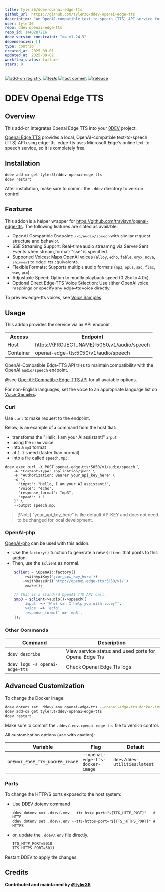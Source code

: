 ```yaml
---
title: tyler36/ddev-openai-edge-tts
github_url: https://github.com/tyler36/ddev-openai-edge-tts
description: "An OpenAI-compatible text-to-speech (TTS) API service for DDEV"
user: tyler36
repo: ddev-openai-edge-tts
repo_id: 1048287216
ddev_version_constraint: ">= v1.24.3"
dependencies: []
type: contrib
created_at: 2025-09-01
updated_at: 2025-09-02
workflow_status: failure
stars: 0
---
```


[![add-on registry](https://img.shields.io/badge/DDEV-Add--on_Registry-blue)](https://addons.ddev.com)
[![tests](https://github.com/tyler36/ddev-openai-edge-tts/actions/workflows/tests.yml/badge.svg?branch=main)](https://github.com/tyler36/ddev-openai-edge-tts/actions/workflows/tests.yml?query=branch%3Amain)
[![last commit](https://img.shields.io/github/last-commit/tyler36/ddev-openai-edge-tts)](https://github.com/tyler36/ddev-openai-edge-tts/commits)
[![release](https://img.shields.io/github/v/release/tyler36/ddev-openai-edge-tts)](https://github.com/tyler36/ddev-openai-edge-tts/releases/latest)

# DDEV Openai Edge TTS

## Overview

This add-on integrates Openai Edge TTS into your [DDEV](https://ddev.com/) project.

[Openai Edge TTS](https://github.com/travisvn/openai-edge-tts) provides a local, OpenAI-compatible text-to-speech (TTS) API using edge-tts.
edge-tts uses Microsoft Edge's online text-to-speech service, so it is completely free.

## Installation

```bash
ddev add-on get tyler36/ddev-openai-edge-tts
ddev restart
```

After installation, make sure to commit the `.ddev` directory to version control.

## Features

This addon is a helper wrapper for <https://github.com/travisvn/openai-edge-tts>.
The following features are stated as available:

- OpenAI-Compatible Endpoint: `/v1/audio/speech` with similar request structure and behavior.
- SSE Streaming Support: Real-time audio streaming via Server-Sent Events when stream_format: "sse" is specified.
- Supported Voices: Maps OpenAI voices (`alloy`, `echo`, `fable`, `onyx`, `nova`, `shimmer`) to edge-tts equivalents.
- Flexible Formats: Supports multiple audio formats (`mp3`, `opus`, `aac`, `flac`, `wav`, `pcm`).
- Adjustable Speed: Option to modify playback speed (0.25x to 4.0x).
- Optional Direct Edge-TTS Voice Selection: Use either OpenAI voice mappings or specify any edge-tts voice directly.

To preview edge-tts voices, see [Voice Samples](https://tts.travisvn.com/).

## Usage

This addon provides the service via an API endpoint.

| Access    | Endpoint                                    |
| --------- | ------------------------------------------- |
| Host      | https://{PROJECT_NAME}:5050/v1/audio/speech |
| Container | openai-edge-tts:5050/v1/audio/speech        |

OpenAI-Compatible Edge-TTS API tries to maintain compatibility with the OpenAI `audio/speech` endpoint.

@see [OpenAI-Compatible Edge-TTS API](https://github.com/travisvn/openai-edge-tts) for all available options.

For non-English languages, set the voice to an appropriate language list on [Voice Samples](https://tts.travisvn.com/).

### Curl

Use `curl` to make request to the endpoint.

Below, is an example of a command from the host that:

- transforms the "Hello, I am your AI assistant!" `input`
- using the `echo` voice
- into a `mp3` format
- at `1.1` speed (faster than normal)
- into a file called `speech.mp3`.

```shell
ddev exec curl -X POST openai-edge-tts:5050/v1/audio/speech \
    -H "Content-Type: application/json" \
    -H "Authorization: Bearer your_api_key_here" \
    -d '{
      "input": "Hello, I am your AI assistant!",
      "voice": "echo",
      "response_format": "mp3",
      "speed": 1.1
    }' \
    --output speech.mp3
```

> [!Note] "your_api_key_here" is the default API KEY and does not need to be changed for local development.

### OpenAI-php

[OpenAI-php](https://github.com/openai-php/client) can be used with this addon.

- Use the `factory()` function to generate a new `$client` that points to this addon.
- Then, use the `$client` as normal.

```php
    $client = \OpenAI::factory()
        ->withApiKey('your_api_key_here'))
        ->withBaseUri('http://openai-edge-tts:5050/v1/')
        ->make();

    // This is a standard OpenAI TTS API call.
    $mp3 = $client->audio()->speech([
        'input' => "What can I help you with today?",
        'voice' => 'echo',
        'response_format' => 'mp3',
    ]);
```

### Other Commands

| Command                        | Description                                            |
| ------------------------------ | ------------------------------------------------------ |
| `ddev describe`                | View service status and used ports for Openai Edge Tts |
| `ddev logs -s openai-edge-tts` | Check Openai Edge Tts logs                             |

## Advanced Customization

To change the Docker image:

```bash
ddev dotenv set .ddev/.env.openai-edge-tts --openai-edge-tts-docker-image="ddev/ddev-utilities:latest"
ddev add-on get tyler36/ddev-openai-edge-tts
ddev restart
```

Make sure to commit the `.ddev/.env.openai-edge-tts` file to version control.

All customization options (use with caution):

| Variable                       | Flag                             | Default                      |
| ------------------------------ | -------------------------------- | ---------------------------- |
| `OPENAI_EDGE_TTS_DOCKER_IMAGE` | `--openai-edge-tts-docker-image` | `ddev/ddev-utilities:latest` |

### Ports

To change the HTTP/S ports exposed to the host system:

- Use DDEV dotenv command

    ```shell
    ddev dotenv set .ddev/.env --tts-http-port="${TTS_HTTP_PORT}"   # HTTP
    ddev dotenv set .ddev/.env --tts-https-port="${TTS_HTTPS_PORT}" # HTTPS
    ```

- or, update the `.ddev/.env` file directly.

    ```env
    TTS_HTTP_PORT=5010
    TTS_HTTPS_PORT=5011
    ```

Restart DDEV to apply the changes.

## Credits

**Contributed and maintained by [@tyler36](https://github.com/tyler36)**
